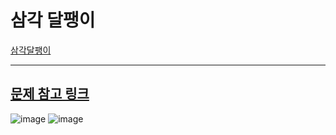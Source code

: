 # 삼각 달팽이
[삼각달팽이](https://programmers.co.kr/learn/courses/30/lessons/68645?language=cpp)

----
[문제 참고 링크](https://codepractice.tistory.com/81)
----
![image](https://user-images.githubusercontent.com/73567433/120744828-d35e2380-c536-11eb-8687-cac32c11d8bf.png)
![image](https://user-images.githubusercontent.com/73567433/120744837-d8bb6e00-c536-11eb-9a89-e5c5ce225eba.png)
